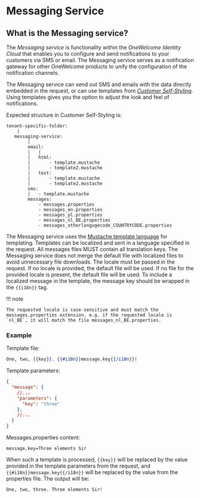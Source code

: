 # Messaging Service

## What is the Messaging service?

The *Messaging service* is functionality within the *OneWelcome Identity Cloud* that enables you to configure and send notifications to your customers via SMS
or email. The Messaging service serves as a notification gateway for other OneWelcome products to unify the configuration of the notification channels.

The Messaging service can send out SMS and emails with the data directly embedded in the request, or can use templates from [*Customer
Self-Styling*](../self-styling/index.md). Using templates gives you the option to adjust the look and feel of notifications.

Expected structure in Customer Self-Styling is:

```
tenant-specific-folder:
    | 
   messaging-service:
        |
        email:
        |   |
        |   html:
        |       - template.mustache
        |       - template2.mustache
        |   text:
        |       - template.mustache
        |       - template2.mustache
        sms:
        |   - template.mustache
        messages:
            - messages.properties
            - messages_en.properties
            - messages_pl.properties
            - messages_nl_BE.properties
            - messages_otherlangugecode_COUNTRYCODE.properties              
```

The Messaging service uses the [Mustache template language](https://github.com/samskivert/jmustache) for templating. Templates can be localized and sent in a
language specified in the request. All messages files MUST contain all translation keys. The Messaging service does not merge the default file with localized
files to avoid unnecessary file downloads. The locale must be passed in the request. If no locale is provided, the default file will be used. If no file for the
provided locale is present, the default file will be used. To include a localized message in the template, the message key should be wrapped in the `{{i18n}}`
tag.

!!! note

    The requested locale is case-sensitive and must match the messages.properties extension. e.g. if the requested locale is `nl_BE`, it will match the file messages_nl_BE.properties.

### Example

Template file:

```mustache
One, two, {{key}}. {{#i18n}}message.key{{/i18n}}!
```

Template parameters:

```json
{
  "message": {
    //...
    "parameters": {
      "key": "three"
    },
    //...
  }
}
```

Messages.properties content:

```properties
message.key=Three elements Sir
```

When such a template is processed, `{{key}}` will be replaced by the value provided in the template parameters from the request,
and `{{#i18n}}message.key{{/i18n}}` will be replaced by the value from the properties file. The output will be:

```text
One, two, three. Three elements Sir!
```
